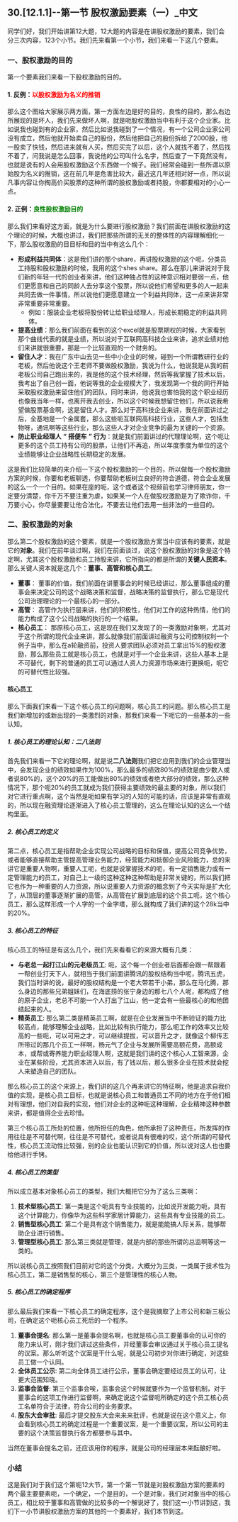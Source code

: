 ##  30.[12.1.1]--第一节 股权激励要素（一）_中文

同学们好，我们开始讲第12大题，12大题的内容是在讲股权激励的要素，我们会分三次内容，123个小节。我们先来看第一个小节，我们来看一下这几个要素。

###  一、股权激励的目的

第一个要素我们来看一下股权激励的目的。

#### 1. 反例：<font color="red">以股权激励为名义的推销</font>

那么这个图给大家展示两方面，第一方面左边是好的目的，良性的目的，那么右边所展现的是坏人，我们先来做坏人啊，就是呃股权激励当中有利于这个企业家。比如说我也碰到有的企业家，然后比如说我碰到了一个情况，有一个公司企业家公司没有成立，然后他就开始卖自己的股份，然后他把自己的股份拆给了2000股，他一股卖了快钱，然后进来就有人买，然后买完了以后，这个人就找不着了，然后找不着了，问我说是怎么回事，我说他的公司叫什么名字，然后查了一下竟然没有，也就是说有的人会用股权激励这个东西做一个幌子。我们经常会碰到一些所谓以原始股为名义的推销，这在前几年是危害比较大，最近这几年还相对好一点，所以说凡事内容让你掏高价买股票的这种所谓的股权激励或者持股，你都要相对的小心一点。

#### 2. 正例：<font color="green">良性股权激励目的</font>

那么我们来看好这方面，就是为什么要进行股权激励？我们前面在讲股权激励的这个理论的时候，大概也讲过，我们把那些所谓的无关的整体性的内容理解细化一下，那么股权激励的目目标和目的当中有这么几个：

*   **形成利益共同体**：这是我们讲的那个share，再讲股权激励的这个呃，分类员工持股和股权激励的时候，我用的这个shes share。那么在那儿来讲说对于我们新的年轻一代的创业者来讲，他们这种独占性的这种意识相对要弱一点，他们更愿意和自己的同龄人去分享这个股票，所以说他们希望和更多的人一起来共同去做一件事情，所以说他们更愿意建立一个利益共同体，这一点来讲非常非常重要非常重要。
    *   例如：服装企业老板将股份转让给职业经理人，形成长期稳定的利益共同体。
*   **提高业绩**：那么我们前面在看到的这个excel就是股票期权的时候，大家看到那个曲线代表的就是业绩，所以说对于互联网高科技企业来讲，追求业绩对他们来讲就很重要，那是一个比较直观的一个财务的。
*   **留住人才**：我在广东中山去见一些中小企业的时候，碰到一个所谓教研行业的老板，然后他说这个王老师不要做股权激励，我说为什么，他说我是从我的前老板公司自己跑出来的，我是他的这个技术经理，然后等我掌握了技术以后，我考出了自己创一面，他说等我的企业规模大了，我发现第一个我的同行开始采取股权激励来留住他们的团队，同时来讲，他说我也害怕我的这个职业经历也像我当年一样，也离开我去创业，所以这个时候我想留住他们，所以说我希望做股票基金啊，这是留住人才。那么对于高科技企业来讲，我在前面讲过之后，全基地是一个金属套，那么这些呃互联网高科技行业，这些人才，包括生物呀，通讯啊等这些行业，那么这些人才对企业竞争的最为关键的一个资源。
*   **防止职业经理人** **“** **搭便车** **”** **行为**：就是我们前面讲过的代理理论啊，这个呃让更多的这个员工持有公司的股票，让他们不再追，所以年度季度为单位的这个业绩能够让企业战略性长期稳定的发展。

这是我们比较简单的来介绍一下这个股权激励的一个目的，所以做每一个股权激励方案的时候，你要和老板聊透，你要帮助老板树立良好的符合道德，符合企业发展的这么一个一个目的。如果在座的呃，这个或者这个视频前也学习律师朋友，你一定要分清楚，你千万不要注重为虐，如果某一个人在做股权激励是为了欺诈你，千万要小心，你尽量要要让他合法化，不要去让他们去用一些非法的一些目的。

### 二、股权激励的对象

那么第二个股权激励的这个要素，就是一个股权激励方案当中应该有的要素，就是它的**对象**。我们在前年谈过啊，我们在前面谈过，说这个股权激励的对象是这个特定啊，尤其这个股权激励和员工持股来讲，它所指向的都是所谓的**关键人民资本**。那么关键人资本就是这几个：**董事、高管和核心员工**。

*   **董事**： 董事的价值，我们前面在讲董事会的时候已经讲过，那么董事组成的董事会来决定公司的这个战略决策和监督，战略决策的监督执行，那么它是现代公司治理理论的一个最核心的一部分。
*   **高管**： 高管作为执行层来讲，他们的积极性，他们对工作的这种热情，他们的能力构成了这个公司战略的执行的一个结果。
*   **核心员工**： 那原核心员工，这是现在我们又发现了的一类激励对象啊，尤其对于这个所谓的现代企业来讲，那么就像我们前面讲过融资与公司控制权利一个例子当中，那么在a轮融资前，投资人要求团队必须对员工拿出15%的股权激励，那么那些员工就是核心员工，也就是对于一个企业来讲，这些人基本上是不可替代，剩下的普通的员工可以通过人资人力资源市场来进行更换呃，呃它的可替代性比较强。

####  核心员工

那么下面我们来看一下这个核心员工的问题啊，核心员工的问题。那么核心员工是我们新增加的或新出现的一类激烈的对象，那我们来看一下呃它的一些基本的一些认知。

##### 1. 核心员工的理论认知：二八法则

首先我们来看一下它的理论啊，就是说**二八法则**我们把它应用到我们的企业管理当中，会发现企业的绩效如果作为100%，那么最多的绩效80%的绩效是由少数人或者说80%的，这个20%的员工能做出80%的绩效或者绝大部分的绩效，那么这种情况下，那个呃20%的员工就成为我们获得主要绩效的最主要的对象，所以我们对它进行重点啊，这个当然是呃如果有学习的人知的可能的话，应该是非常有直观的，所以现在融资理论逐渐进入了核心员工管理的，这么在理论认知的这么一个结构里面。

##### 2. 核心员工的定义

第二点，核心员工是指帮助企业实现公司战略的目标和保值，提高公司竞争优势，或者能够直接帮助主管提高管理业务能力，经营能力和抵御企业风险能力，总的来讲它是重要人物啊，重要人工呃，也就是说掌握技术的呃，有一定销售能力或有一定管理能力的员工，对自己上一级的这种这种这种帮助是非常关键的，所以我们把它也作为一种重要的人力资源，所以说重要人力资源的概念到了今天实际是扩大化了，从顶层的董事逐渐扩展的高管，从高管在扩展到底层的这个员工呃，这个核心员工，那么这样形成一个人字的一个金字塔，那么就构成了我们讲的这个28k当中的20%。

##### 3. 核心员工的特征

核心员工的特征是有这么几个，我们先来看看它的来源大概有几类：

*   **与老总一起打江山的元老级员工**: 呃，这个每一个创业者后面都会跟一帮跟着一帮创业打天下人，就相当于我们前面讲腾讯的股权结构当中呢，腾讯五虎，我们当时讲的说，最好的股权结构是一个老大带若干小弟，那么在马化腾，那么身边的那些兄弟姐妹们，在海底捞的张宁身边的那七八个人呢，都构成了他的原子企业，老总不可能一个人打出了江山，他一定会有一些最核心的和他团结起来的人。
*   **精英员工**: 那么第二类是精英员工啊，就是在企业发展当中不断验证的能力比较高点，能够理解企业战略，比如比较有执行能力，那么呃工作的效率又比较高的一些呃，可以可用之才，可以继续提拔，可以晋升之才，就像这个柳传志所带过的那几个员工一样啊，杨元气了企业与发展所需要高额花费，高额成本，或帮或寄养能力职业经理人啊，这就是我们讲的这个核心人工智来源，企业在某些阶段，尤其资本进入以后，有了钱以后，那么很多企业在技术就会挖人来塑造自己的团队。

那么核心员工的这个来源上，我们讲的这几个再来讲它的特征啊，他是追求自我价值的实现，是核心员工目标，也就是说核心员工和普通员工不同的地方在于他们相对有理想，他们对自我的实现，他们对企业的这种呃这种理解，企业精神这种参数来讲，都是值得企业去珍惜。

第三个核心员工所处的位置，他所担任的角色，他所承担了这种责任，所发挥的作用往往是不可替代啊，往往是不可替代，或者说具有很难的哎，这个所谓的可替代性，核心员工流动性比较强，别的企业也能认识到它的价值，所以说对这人也也要给他进行手铐。

##### 4. 核心员工的类型

所以成立基本对象核心员工的类型，我们大概把它分为了这么三类啊：

1.  **技术型核心员工**: 第一类是这个呃具有专业技能的，比如说开发能力呃，具有这个计算能力，你像华为这些科学家居计算能力，这些具有专业技能的员工。
2.  **销售型核心员工**: 第二个是具有这个销售能力，就是能能搞人际关系，能够帮助企业进行销售。
3.  **管理型核心员工**: 那么第三类就是管理，就是内部的那些所谓的总监啊等这一类的。

所以说核心员工按照我们目前对它的这个分类，大概分为三类，一类属于技术性为核心员工，第二是销售型的核心，第三个是管理性的核心人物。

##### 5. 核心员工的确定程序

那么最后我们来看一下核心员工的确定程序，这个是我摘取了上市公司和新三板公司，在确定这个呃核心员工死后的一个程序。

1.  **董事会提名**: 那么第一是董事会提名啊，也就是核心员工要董事会的认可你的能力来认可，刚才我们讲过这些条件，并经董事会审议通过关于核心员工提名的议案。那么听听这个议案是干什么呢，就是公司初步对你进行确定，对这些员工做一个认同。
2.  **全体员工公示**: 第二向全体员工进行公示，董事会确定要经过员工的认可，让更大范围知晓。
3.  **监事会监督**: 第三个监事会唉，监事会这个时候就要作为一个监督机制，对于董事会的这项工作进行监督啊，来确定说这个监督呃所确定的这个员工核心员工名单符合于法律，符合公司的业务要求。
4.  **股东大会审批**: 最后才提交股东大会来来来批评，也就是说在这个意义上，你会看到核心员工的确定过程是一个重要议案，是一个重要议案，所以公司的主要的这个决策监督执行各方都要参与其中。

当然在董事会提名之前，还应该用你的程序，就是公司的经理层本来酝酿好啦。

###  小结

这是我们对于我们这个第呃12大节，第一个第一节就是对股权激励方案的要素的两个最主要要素呃，一个确定，一个是目的，一个是对象，我们对对象当中的核心员工，相比较于董事和高管做的比较多的一个解说好了，我们这一小节讲到这，我们下一小节讲股权激励方案的其他的一个要素好，我们本节到这。

